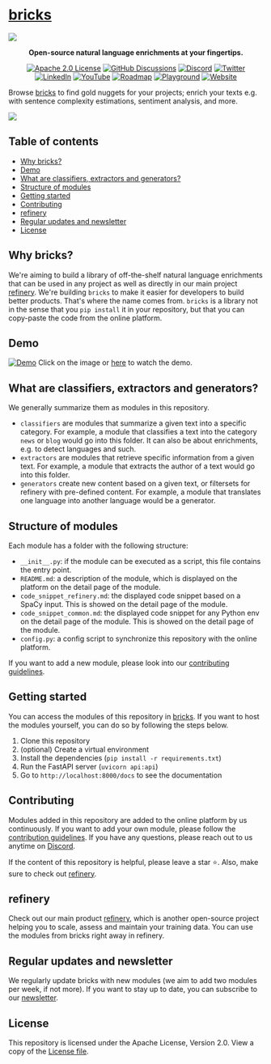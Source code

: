 # [bricks](https://github.com/code-kern-ai/bricks)

![](images/identifier.svg)

<p align="center">
    <b>Open-source natural language enrichments at your fingertips.</b>
</p>

<p align=center>
    <a href="https://github.com/code-kern-ai/refinery/blob/master/LICENSE"><img src="https://img.shields.io/badge/License-Apache%202.0-success" alt="Apache 2.0 License"></a>
    <a href="https://github.com/code-kern-ai/bricks/discussions"><img src="https://img.shields.io/badge/Discussions-gray.svg?logo=github" alt="GitHub Discussions"></a>
    <a href="https://discord.gg/qf4rGCEphW"><img src="https://img.shields.io/badge/Discord-gray.svg?logo=discord" alt="Discord"></a>
    <a href="https://twitter.com/MeetKern"><img src="https://img.shields.io/badge/Twitter-white.svg?logo=twitter" alt="Twitter"></a>
    <a href="https://www.linkedin.com/company/kern-ai"><img src="https://img.shields.io/badge/LinkedIn-0A66C2.svg?logo=linkedin" alt="LinkedIn"></a>
    <a href="https://www.youtube.com/channel/UCru-6X24b76TRsL6KWMFEFg"><img src="https://img.shields.io/badge/YouTube-FF0000.svg?logo=youtube" alt="YouTube"></a>
    <a href="https://github.com/orgs/code-kern-ai/projects/7"><img src="https://img.shields.io/badge/Roadmap-yellow.svg" alt="Roadmap"></a>
    <a href="https://demo.kern.ai/"><img src="https://img.shields.io/badge/Demo-white.svg" alt="Playground"></a>
    <a href="https://bricks.kern.ai/"><img src="https://img.shields.io/badge/Web-white.svg" alt="Website"></a>
</p>

Browse [bricks](https://bricks.kern.ai) to find gold nuggets for your projects; enrich your texts e.g. with sentence complexity estimations, sentiment analysis, and more.

![](images/hero.svg)

## Table of contents
- [Why bricks?](#why-bricks)
- [Demo](#demo)
- [What are classifiers, extractors and generators?](#what-are-classifiers-extractors-and-generators)
- [Structure of modules](#structure-of-modules)
- [Getting started](#getting-started)
- [Contributing](#contributing)
- [refinery](#refinery)
- [Regular updates and newsletter](#regular-updates-and-newsletter)
- [License](#license)

## Why bricks?
We're aiming to build a library of off-the-shelf natural language enrichments that can be used in any project as well as directly in our main project [refinery](https://github.com/code-kern-ai/refinery). We're building `bricks` to make it easier for developers to build better products. That's where the name comes from. `bricks` is a library not in the sense that you `pip install` it in your repository, but that you can copy-paste the code from the online platform. 

## Demo
[![Demo](images/thumbnail-bricks.png)](https://www.youtube.com/watch?v=Wcbdwwr5AI8&ab_channel=KernAI)
Click on the image or [here](https://www.youtube.com/watch?v=Wcbdwwr5AI8&ab_channel=KernAI) to watch the demo.


## What are classifiers, extractors and generators?
We generally summarize them as modules in this repository.
- `classifiers` are modules that summarize a given text into a specific category. For example, a module that classifies a text into the category `news` or `blog` would go into this folder. It can also be about enrichments, e.g. to detect languages and such.
- `extractors` are modules that retrieve specific information from a given text. For example, a module that extracts the author of a text would go into this folder.
- `generators` create new content based on a given text, or filtersets for refinery with pre-defined content. For example, a module that translates one language into another language would be a generator.

## Structure of modules
Each module has a folder with the following structure:
- `__init__.py`: if the module can be executed as a script, this file contains the entry point.
- `README.md`: a description of the module, which is displayed on the platform on the detail page of the module.
- `code_snippet_refinery.md`: the displayed code snippet based on a SpaCy input. This is showed on the detail page of the module.
- `code_snippet_common.md`: the displayed code snippet for any Python env on the detail page of the module.  This is showed on the detail page of the module.
- `config.py`: a config script to synchronize this repository with the online platform.

If you want to add a new module, please look into our [contributing guidelines](#contributing).

## Getting started
You can access the modules of this repository in [bricks](https://bricks.kern.ai). If you want to host the modules yourself, you can do so by following the steps below.

1. Clone this repository
2. (optional) Create a virtual environment
3. Install the dependencies (`pip install -r requirements.txt`)
4. Run the FastAPI server (`uvicorn api:api`)
5. Go to `http://localhost:8000/docs` to see the documentation

## Contributing
Modules added in this repository are added to the online platform by us continuously. If you want to add your own module, please follow the [contribution guidelines](CONTRIBUTING.md). If you have any questions, please reach out to us anytime on [Discord](https://discord.gg/qf4rGCEphW).

If the content of this repository is helpful, please leave a star ⭐️. Also, make sure to check out [refinery](#refinery).

## refinery
Check out our main product [refinery](https://github.com/code-kern-ai/refinery), which is another open-source project helping you to scale, assess and maintain your training data. You can use the modules from bricks right away in refinery.

## Regular updates and newsletter
We regularly update bricks with new modules (we aim to add two modules per week, if not more). If you want to stay up to date, you can subscribe to our [newsletter](https://www.kern.ai/#email-address).

## License
This repository is licensed under the Apache License, Version 2.0. View a copy of the [License file](LICENSE).
